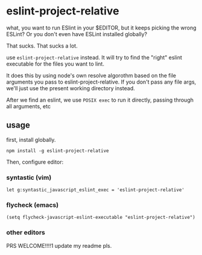 # eslint-project-relative

what, you want to run ESlint in your $EDITOR, but it keeps picking the wrong
ESLint? Or you don't even have ESLint installed globally?

That sucks. That sucks a lot.

use `eslint-project-relative` instead. It will try to find the "right" eslint
executable for the files you want to lint.

It does this by using node's own resolve algorothm based on the file arguments
you pass to eslint-project-relative. If you don't pass any file args, we'll just
use the present working directory instead.

After we find an eslint, we use `POSIX exec` to run it directly, passing through
all arguments, etc

## usage

first, install globally.

```
npm install -g eslint-project-relative
```

Then, configure editor:

### syntastic (vim)
```
let g:syntastic_javascript_eslint_exec = 'eslint-project-relative'
```

### flycheck (emacs)
```elisp
(setq flycheck-javascript-eslint-executable "eslint-project-relative")
```

### other editors

PRS WELCOME!!!!1 update my readme pls.
